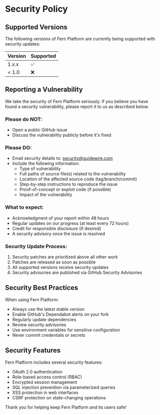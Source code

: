 # Security Policy

## Supported Versions

The following versions of Fern Platform are currently being supported with security updates:

| Version | Supported          |
| ------- | ------------------ |
| 1.x.x   | :white_check_mark: |
| < 1.0   | :x:                |

## Reporting a Vulnerability

We take the security of Fern Platform seriously. If you believe you have found a security vulnerability, please report it to us as described below.

### Please do NOT:
- Open a public GitHub issue
- Discuss the vulnerability publicly before it's fixed

### Please DO:
- Email security details to: security@guidewire.com
- Include the following information:
  - Type of vulnerability
  - Full paths of source file(s) related to the vulnerability
  - Location of the affected source code (tag/branch/commit)
  - Step-by-step instructions to reproduce the issue
  - Proof-of-concept or exploit code (if possible)
  - Impact of the vulnerability

### What to expect:
- Acknowledgment of your report within 48 hours
- Regular updates on our progress (at least every 72 hours)
- Credit for responsible disclosure (if desired)
- A security advisory once the issue is resolved

### Security Update Process:
1. Security patches are prioritized above all other work
2. Patches are released as soon as possible
3. All supported versions receive security updates
4. Security advisories are published via GitHub Security Advisories

## Security Best Practices

When using Fern Platform:
- Always use the latest stable version
- Enable GitHub's Dependabot alerts on your fork
- Regularly update dependencies
- Review security advisories
- Use environment variables for sensitive configuration
- Never commit credentials or secrets

## Security Features

Fern Platform includes several security features:
- OAuth 2.0 authentication
- Role-based access control (RBAC)
- Encrypted session management
- SQL injection prevention via parameterized queries
- XSS protection in web interfaces
- CSRF protection on state-changing operations

Thank you for helping keep Fern Platform and its users safe!